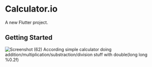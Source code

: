 # Calculator.io

A new Flutter project.

## Getting Started


![Screenshot (62)](https://user-images.githubusercontent.com/74767290/148666618-9c6e58e1-9e01-455f-a6ce-18c27ddd6e37.png)
According simple calculator doing addition/multiplication/substraction/division stuff with double(long long %0.2f) 
